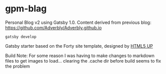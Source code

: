 # gpm-blag

Personal Blog v2 using Gatsby 1.0. 
Content derived from previous blog: https://github.com/Adverbly/Adverbly.github.io

```
gatsby develop
```


Gatsby starter based on the Forty site template, designed by [HTML5 UP](https://html5up.net/forty)

Build Note: For some reason I was having to make changes to markdown files to get images to load... clearing the .cache dir before build seems to fix the problem